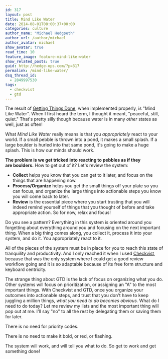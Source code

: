 ```yaml
---
id: 317
layout: post
title: Mind Like Water
date: 2014-08-01T08:00:37+00:00
categories: culture
author_name: "Michael Hedgpeth"
author_url: /author/michael
author_avatar: michael
show_avatar: true
read_time: 10
feature_image: feature-mind-like-water
show_related_posts: true 
guid: http://hedge-ops.com/?p=317
permalink: /mind-like-water/
dsq_thread_id:
  - 2849997530
tags:
  - checkvist
  - gtd
---
```

The result of [Getting Things Done](/productivity/), when implemented properly, is "Mind Like Water". When I first heard the term, I thought it meant, "peaceful, still, quiet." That's pretty silly though because water is in many _other_ states as well, just as often!

What _Mind Like Water_ really means is that you _appropriately_ react to your world. If a small pebble is thrown into a pond, it makes a small splash. If a large boulder is hurled into that same pond, it's going to make a huge splash. This is how our minds should work.<!--more-->

**The problem is we get tricked into reacting to pebbles as if they are boulders.** How to get out of it? Let's review the system:

  * **Collect** helps you know that you can get to it later, and focus on the things that are happening now.
  * **Process/Organize** helps you get the small things off your plate so you can focus, and organize the large things into actionable steps you know you will come back to later.
  * **Review** is the essential piece where you start trusting that you will indeed remind yourself of things that you thought of before and take appropriate action. So for now, relax and focus!

Do you see a pattern? Everything in this system is oriented around you forgetting about everything around you and focusing on the next important thing. When a big thing comes along, you collect it, process it into your system, and do it. You appropriately react to it.

All of the pieces of the system must be in place for you to reach this state of tranquility and productivity. And I only reached it when I used [Checkvist](https://checkvist.com/), because that was the only system where I could get a good review workflow going and it is so adaptable because of its free form structure and keyboard centricity.

The strange thing about GTD is the lack of focus on organizing what you do. Other systems will focus on prioritization, or assigning an "A" to the most important things. With Checkvist and GTD, once you organize your outcomes into actionable steps, and trust that you don't have to keep juggling a million things, _what you need to do becomes obvious._ What do I need to do today? Let me review my lists and the most important thing will pop out at me. I'll say "no" to all the rest by delegating them or saving them for later.

There is no need for priority codes.

There is no need to make it bold, or red, or flashing.

The system will work, and will tell you what to do. So get to work and get something done!